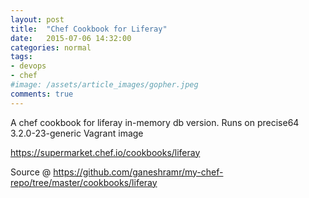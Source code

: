 ```yaml
---
layout: post
title:  "Chef Cookbook for Liferay"
date:   2015-07-06 14:32:00
categories: normal
tags:
- devops
- chef
#image: /assets/article_images/gopher.jpeg
comments: true
---
```


A chef cookbook for liferay in-memory db version.
Runs on precise64 3.2.0-23-generic Vagrant image

https://supermarket.chef.io/cookbooks/liferay

Source @ https://github.com/ganeshramr/my-chef-repo/tree/master/cookbooks/liferay
